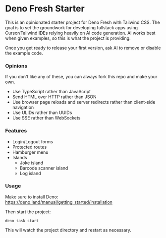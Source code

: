 # Deno Fresh Starter

This is an opinionated starter project for Deno Fresh with Tailwind CSS. The goal is to set the groundwork for developing fullstack apps using Cursor/Tailwind IDEs relying heavily on AI code generation. AI works best when given examples, so this is what the project is providing.

Once you get ready to release your first version, ask AI to remove or disable the example code.

### Opinions

If you don't like any of these, you can always fork this repo and make your own.

* Use TypeScript rather than JavaScript
* Send HTML over HTTP rather than JSON
* Use browser page reloads and server redirects rather than client-side navigation
* Use ULIDs rather than UUIDs
* Use SSE rather than WebSockets

### Features

* Login/Logout forms
* Protected routes
* Hamburger menu
* Islands
	+ Joke island
	+ Barcode scanner island
    + Log island

### Usage

Make sure to install Deno: https://deno.land/manual/getting_started/installation

Then start the project:

```
deno task start
```

This will watch the project directory and restart as necessary.
